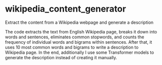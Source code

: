 # wikipedia_content_generator
Extract the content from a Wikipedia webpage and generate a description

The code extracts the text from English Wikipedia page, breaks it down into words and sentences, eliminates common stopwords, 
and counts the frequency of individual words and bigrams within sentences. After that, it uses 10 most common words and bigrams to write a description to Wikipedia page. 
In the end, additionally I use some Transformer models to generate the description instead of creating it manually.
